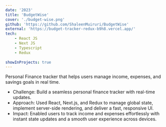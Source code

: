 ```yaml
---
date: '2023'
title: 'BudgetWise'
cover: './budget-wise.png'
github: 'https://github.com/ShaleenMuiruri/BudgetWise'
external: 'https://budget-tracker-redux-b9h8.vercel.app/'
tech:
    - React JS
    - Next JS
    - Typescript
    - Redux
    
showInProjects: true
---
```


Personal Finance tracker that helps users manage income, expenses, and savings goals in real time.

- Challenge: Build a seamless personal finance tracker with real-time updates.
- Approach: Used React, Next.js, and Redux to manage global state, implement server-side rendering, and deliver a fast, responsive UI.
- Impact: Enabled users to track income and expenses effortlessly with instant state updates and a smooth user experience across devices.